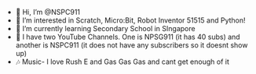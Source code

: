 - 👋 Hi, I’m @NSPC911
- 👀 I’m interested in Scratch, Micro:Bit, Robot Inventor 51515 and Python!
- 🌱 I’m currently learning Secondary School in SIngapore
- 🎥 I have two YouTube Channels. One is NPSG911 (it has 40 subs) and another is NSPC911 (it does not have any subscribers so it doesnt show up)
- 🎶 Music- I love Rush E and Gas Gas Gas and cant get enough of it
